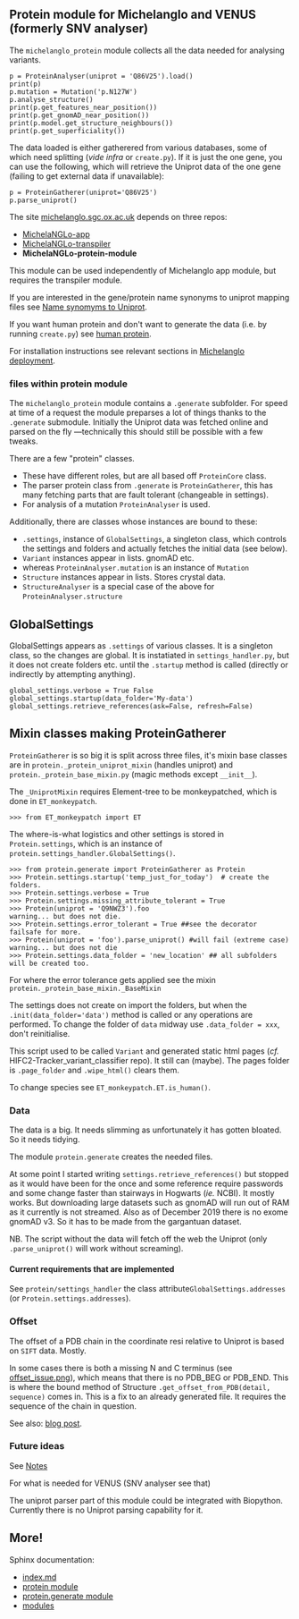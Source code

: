 ## Protein module for Michelanglo and VENUS (formerly SNV analyser)

The `michelanglo_protein` module collects all the data needed for analysing variants.
    
    p = ProteinAnalyser(uniprot = 'Q86V25').load()
    print(p)
    p.mutation = Mutation('p.N127W')
    p.analyse_structure()
    print(p.get_features_near_position())
    print(p.get_gnomAD_near_position())
    print(p.model.get_structure_neighbours())
    print(p.get_superficiality())
    
The data loaded is either gatherered from various databases, some of which need splitting (_vide infra_ or `create.py`).
If it is just the one gene, you can use the following, which will retrieve the Uniprot data of the one gene (failing to get external data if unavailable):

    p = ProteinGatherer(uniprot='Q86V25')
    p.parse_uniprot()
    

The site [michelanglo.sgc.ox.ac.uk](https://michelanglo.sgc.ox.ac.uk) depends on three repos:
* [MichelaNGLo-app](https://github.com/matteoferla/MichelaNGLo)
* [MichelaNGLo-transpiler](https://github.com/matteoferla/MichelaNGLo-transpiler)
* **MichelaNGLo-protein-module**

This module can be used independently of Michelanglo app module, but requires the transpiler module.

If you are interested in the gene/protein name synonyms to uniprot mapping files see 
[Name synomyms to Uniprot](https://github.com/matteoferla/Name-synomyms-to-Uniprot).

If you want human protein and don't want to generate the data (i.e. by running `create.py`) see [human protein](https://github.com/matteoferla/MichelaNGLo-human-protein-data).

For installation instructions see relevant sections in [Michelanglo deployment](https://github.com/matteoferla/MichelaNGLo-app/blob/master/git_docs/deploy.md).

### files within protein module

The `michelanglo_protein` module contains a `.generate` subfolder.
For speed at time of a request the module preparses a lot of things thanks to the `.generate` submodule.
Initially the Uniprot data was fetched online and parsed on the fly —technically this should still be possible with a few tweaks.

There are a few "protein" classes.

* These have different roles, but are all based off `ProteinCore` class.
* The parser protein class from `.generate` is `ProteinGatherer`, this has many fetching parts that are fault tolerant (changeable in settings).
* For analysis of a mutation `ProteinAnalyser` is used.

Additionally, there are classes whose instances are bound to these:

* `.settings`, instance of `GlobalSettings`, a singleton class, which controls the settings and folders and actually fetches the initial data (see below).
* `Variant` instances appear in lists. gnomAD etc.
* whereas `ProteinAnalyser.mutation` is an instance of `Mutation`
* `Structure` instances appear in lists. Stores crystal data.
* `StructureAnalyser` is a special case of the above for `ProteinAnalyser.structure`

## GlobalSettings
GlobalSettings appears as `.settings` of various classes. It is a singleton class, so the changes are global.
It is instatiated in `settings_handler.py`, but it does not create folders etc. until the `.startup` method is called (directly or indirectly by attempting anything).

    global_settings.verbose = True False
    global_settings.startup(data_folder='My-data')
    global_settings.retrieve_references(ask=False, refresh=False)

## Mixin classes making ProteinGatherer
`ProteinGatherer` is so big it is split across three files, it's mixin base classes are in `protein._protein_uniprot_mixin` (handles uniprot) and `protein._protein_base_mixin.py` (magic methods except `__init__`).

The `_UniprotMixin` requires Element-tree to be monkeypatched, which is done in `ET_monkeypatch`.

    >>> from ET_monkeypatch import ET

The where-is-what logistics and other settings is stored in `Protein.settings`, which is an instance of `protein.settings_handler.GlobalSettings()`.

    >>> from protein.generate import ProteinGatherer as Protein
    >>> Protein.settings.startup('temp_just_for_today')  # create the folders.
    >>> Protein.settings.verbose = True
    >>> Protein.settings.missing_attribute_tolerant = True
    >>> Protein(uniprot = 'Q9NWZ3').foo
    warning... but does not die.
    >>> Protein.settings.error_tolerant = True ##see the decorator failsafe for more.
    >>> Protein(uniprot = 'foo').parse_uniprot() #will fail (extreme case)
    warning... but does not die
    >>> Protein.settings.data_folder = 'new_location' ## all subfolders will be created too.

For where the error tolerance gets applied see the mixin `protein._protein_base_mixin._BaseMixin`

The settings does not create on import the folders, but when the `.init(data_folder='data')` method is called or any operations are performed.
To change the folder of `data` midway use `.data_folder = xxx`, don't reinitialise.

This script used to be called `Variant` and generated static html pages (_cf._ HIFC2-Tracker_variant_classifier repo). It still can (maybe).
The pages folder is `.page_folder` and `.wipe_html()` clears them.

To change species see `ET_monkeypatch.ET.is_human()`.

### Data

The data is a big. It needs slimming as unfortunately it has gotten bloated. So it needs tidying.

The module `protein.generate` creates the needed files.

At some point I started writing `settings.retrieve_references()` but stopped as it would have been for the once and some reference require passwords and some change faster than stairways in Hogwarts (_ie._ NCBI).
It mostly works. But downloading large datasets such as gnomAD will run out of RAM as it currently is not streamed.
Also as of December 2019 there is no exome gnomAD v3. So it has to be made from the gargantuan dataset.


NB. The script without the data will fetch off the web the Uniprot (only `.parse_uniprot()` will work without screaming).


#### Current requirements that are implemented

See `protein/settings_handler` the class attribute`GlobalSettings.addresses` (or `Protein.settings.addresses`).

### Offset

The offset of a PDB chain in the coordinate resi relative to Uniprot is based on `SIFT` data. Mostly.

In some cases there is both a missing N and C terminus (see [offset_issue.png](/offset_issue)), which means that there is no PDB_BEG or PDB_END.
This is where the bound method of Structure `.get_offset_from_PDB(detail, sequence)` comes in. This is a fix to an already generated file.
It requires the sequence of the chain in question.

See also: [blog post](http://blog.matteoferla.com/2019/09/pdb-numbering-rollercoaster.html).


### Future ideas

See [Notes](notes.md)

For what is needed for VENUS (SNV analyser see that)

The uniprot parser part of this module could be integrated with Biopython. Currently there is no Uniprot parsing capability for it.


## More!

Sphinx documentation:
* [index.md](./index.md)
* [protein module](./protein.md)
* [protein.generate module](./protein.generate.md)
* [modules](./modules.md)